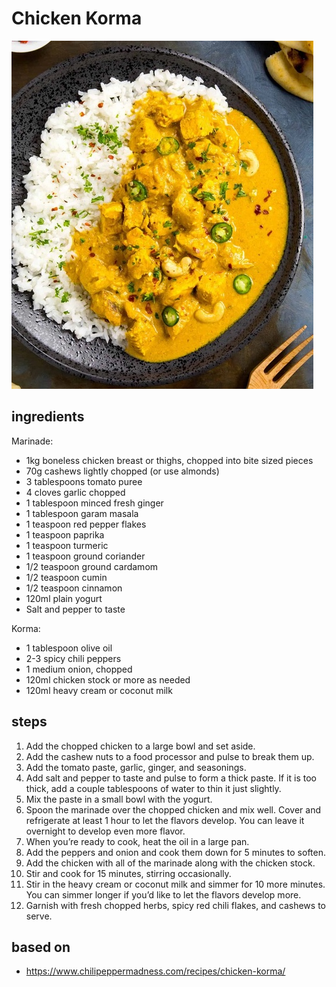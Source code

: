 # Chicken Korma

![Chicken Korma](images/chicken-korma.jpg)

## ingredients

Marinade:

- 1kg boneless chicken breast or thighs, chopped into bite sized pieces
- 70g cashews lightly chopped (or use almonds)
- 3 tablespoons tomato puree
- 4 cloves garlic chopped
- 1 tablespoon minced fresh ginger
- 1 tablespoon garam masala
- 1 teaspoon red pepper flakes
- 1 teaspoon paprika
- 1 teaspoon turmeric
- 1 teaspoon ground coriander
- 1/2 teaspoon ground cardamom
- 1/2 teaspoon cumin
- 1/2 teaspoon cinnamon
- 120ml plain yogurt
- Salt and pepper to taste

Korma:

- 1 tablespoon olive oil
- 2-3 spicy chili peppers
- 1 medium onion, chopped
- 120ml chicken stock or more as needed
- 120ml heavy cream or coconut milk

## steps

1. Add the chopped chicken to a large bowl and set aside.
2. Add the cashew nuts to a food processor and pulse to break them up.
3. Add the tomato paste, garlic, ginger, and seasonings.
4. Add salt and pepper to taste and pulse to form a thick paste. If it is too thick, add a couple tablespoons of water to thin it just slightly.
5. Mix the paste in a small bowl with the yogurt.
6. Spoon the marinade over the chopped chicken and mix well. Cover and refrigerate at least 1 hour to let the flavors develop. You can leave it overnight to develop even more flavor.
7. When you’re ready to cook, heat the oil in a large pan.
8. Add the peppers and onion and cook them down for 5 minutes to soften.
9. Add the chicken with all of the marinade along with the chicken stock.
10. Stir and cook for 15 minutes, stirring occasionally.
11. Stir in the heavy cream or coconut milk and simmer for 10 more minutes. You can simmer longer if you’d like to let the flavors develop more.
12. Garnish with fresh chopped herbs, spicy red chili flakes, and cashews to serve.

## based on

- https://www.chilipeppermadness.com/recipes/chicken-korma/
